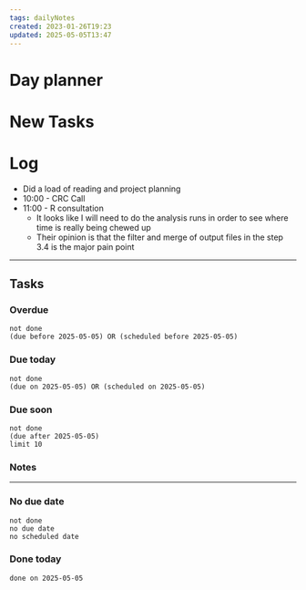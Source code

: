 ```yaml
---
tags: dailyNotes
created: 2023-01-26T19:23
updated: 2025-05-05T13:47
---
```

# Day planner


# New Tasks


# Log
- Did a load of reading and project planning
- 10:00 - CRC Call
- 11:00 - R consultation
	- It looks like I will need to do the analysis runs in order to see where time is really being chewed up
	- Their opinion is that the filter and merge of output files in the step 3.4 is the major pain point
----
## Tasks
### Overdue
```tasks
not done
(due before 2025-05-05) OR (scheduled before 2025-05-05)
```

### Due today
```tasks
not done
(due on 2025-05-05) OR (scheduled on 2025-05-05)
```

### Due soon
```tasks
not done
(due after 2025-05-05)
limit 10
```

### Notes

----
### No due date
```tasks
not done
no due date
no scheduled date
```

### Done today
```tasks
done on 2025-05-05
```
